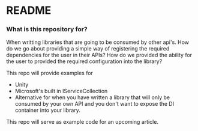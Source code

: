 # README #

### What is this repository for? ###

When writting libraries that are going to be consumed by other api's. How do we go about providing a
simple way of registering the required dependencies for the user in their APIs? How do we provided the 
ability for the user to provided the required configuration into the library?

This repo will provide examples for

- Unity
- Microsoft's built in IServiceCollection
- Alternative for when you have written a library
  that will only be consumed by your own API and you don't
  want to expose the DI container into your library. 

This repo will serve as example code for an upcoming article.

